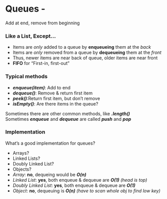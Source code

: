 # Queues - 

Add at end, remove from beginning

### Like a List, Except…
- Items are *only* added to a queue by **enqueueing** them at the *back*
- Items are *only* removed from a queue by **dequeueing** them at the *front*
- Thus, newer items are near back of queue, older items are near front
- **FIFO** for “First-in, first-out”

### Typical methods
- ***enqueue(item)***: Add to end
- ***dequeue()***: Remove & return first item
- ***peek()***:Return first item, but don’t remove
- ***isEmpty()***: Are there items in the queue?

Sometimes there are other common methods, like ***.length()***
Sometimes ***enqueue*** and ***dequeue*** are called ***push*** and ***pop***

### **Implementation**
What’s a good implementation for queues?
- Arrays?
- Linked Lists?
- Doubly Linked List?
- Objects?
- *Array*: **no**, dequeing would be ***O(n)***
- *Linked List*: **yes**, both enqueue & dequeue are ***O(1)*** *(head is top)*
- *Doubly Linked List*: **yes**, both enqueue & dequeue are ***O(1)***
- *Object*: **no**, dequeuing is ***O(n)*** *(have to scan whole obj to find low key)*
